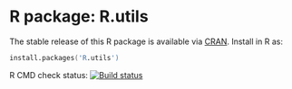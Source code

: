 # R package: R.utils

The stable release of this R package is available via [CRAN](http://cran.r-project.org/package=R.utils).  Install in R as:

```s
install.packages('R.utils')
```

R CMD check status: <a href="https://travis-ci.org/HenrikBengtsson/R.utils"><img src="https://travis-ci.org/HenrikBengtsson/R.utils.svg?branch=master" alt="Build status"></a>
